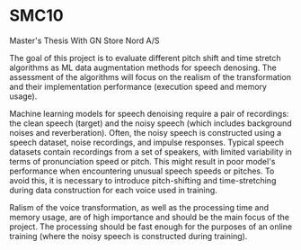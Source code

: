 # SMC10
Master's Thesis With GN Store Nord A/S

The goal of this project is to evaluate different pitch shift and time stretch algorithms as ML data augmentation methods for speech denosing. The assessment of the algorithms will focus on the realism of the transformation and their implementation performance (execution speed and memory usage).

Machine learning models for speech denoising require a pair of recordings: the clean speech (target) and the noisy speech (which includes background noises and reverberation). Often, the noisy speech is constructed using a speech dataset, noise recordings, and impulse responses. Typical speech datasets contain recordings from a set of speakers, with limited variability in terms of pronunciation speed or pitch. This might result in poor model's performance when encountering unusual speech speeds or pitches. To avoid this, it is necessary to introduce pitch-shifting and time-stretching during data construction for each voice used in training.

Ralism of the voice transformation, as well as the processing time and memory usage, are of high importance and should be the main focus of the project. The processing should be fast enough for the purposes of an online training (where the noisy speech is constructed during training).

